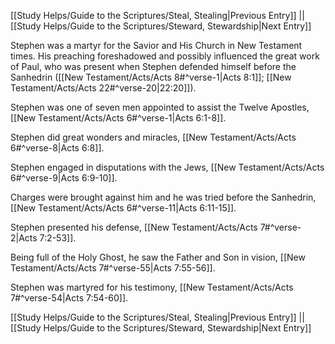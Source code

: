 [[Study Helps/Guide to the Scriptures/Steal, Stealing|Previous Entry]]  ||  [[Study Helps/Guide to the Scriptures/Steward, Stewardship|Next Entry]]

 Stephen was a martyr for the Savior and His Church in New Testament times. His preaching foreshadowed and possibly influenced the great work of Paul, who was present when Stephen defended himself before the Sanhedrin ([[New Testament/Acts/Acts 8#^verse-1|Acts 8:1]]; [[New Testament/Acts/Acts 22#^verse-20|22:20]]).

 Stephen was one of seven men appointed to assist the Twelve Apostles, [[New Testament/Acts/Acts 6#^verse-1|Acts 6:1-8]].

 Stephen did great wonders and miracles, [[New Testament/Acts/Acts 6#^verse-8|Acts 6:8]].

 Stephen engaged in disputations with the Jews, [[New Testament/Acts/Acts 6#^verse-9|Acts 6:9-10]].

 Charges were brought against him and he was tried before the Sanhedrin, [[New Testament/Acts/Acts 6#^verse-11|Acts 6:11-15]].

 Stephen presented his defense, [[New Testament/Acts/Acts 7#^verse-2|Acts 7:2-53]].

 Being full of the Holy Ghost, he saw the Father and Son in vision, [[New Testament/Acts/Acts 7#^verse-55|Acts 7:55-56]].

 Stephen was martyred for his testimony, [[New Testament/Acts/Acts 7#^verse-54|Acts 7:54-60]].

[[Study Helps/Guide to the Scriptures/Steal, Stealing|Previous Entry]]  ||  [[Study Helps/Guide to the Scriptures/Steward, Stewardship|Next Entry]]